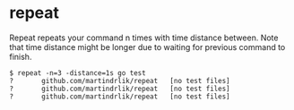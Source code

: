 # repeat

Repeat repeats your command n times with time distance between.
Note that time distance might be longer due to waiting for
previous command to finish.

```
$ repeat -n=3 -distance=1s go test
?       github.com/martindrlik/repeat   [no test files]
?       github.com/martindrlik/repeat   [no test files]
?       github.com/martindrlik/repeat   [no test files]
```
